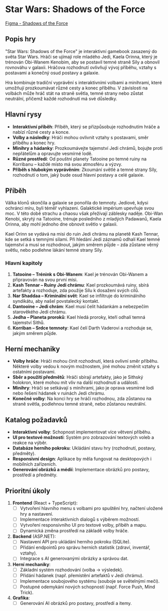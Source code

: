 # Star Wars: Shadows of the Force

[Figma - Shadows of the Force](https://www.figma.com/design/Jj13tJEqtj2Oa91zrdMhhR/Shadows-of-the-Force?node-id=0-1&t=nGB0eywPFq4gtwNd-1)

## Popis hry
"Star Wars: Shadows of the Force" je interaktivní gamebook zasazený do světa Star Wars. Hráči se ujímají role mladého Jedi, Kaela Orinna, který je trénován Obi-Wanem Kenobim, aby se postavil temné straně Síly a obnovil rovnováhu v galaxii. Hráčova rozhodnutí ovlivňují vývoj příběhu, vztahy s postavami a konečný osud postavy a galaxie.

Hra kombinuje tradiční vyprávění s interaktivními volbami a minihrami, které umožňují prozkoumávat různé cesty a konec příběhu. V závislosti na volbách může hráč stát na straně světla, temné strany nebo zůstat neutrální, přičemž každé rozhodnutí má své důsledky.

## Hlavní rysy
- **Interaktivní příběh**: Příběh, který se přizpůsobuje rozhodnutím hráče a nabízí různé cesty a konce.
- **Volby a následky**: Hráči mohou ovlivnit vztahy s postavami, směr příběhu a konec hry.
- **Minihry a hádanky**: Prozkoumávejte tajemství Jedi chrámů, bojujte proti nepřátelům a opravujte vesmírné lodě.
- **Různé prostředí**: Od pouštní planety Tatooine po temné ruiny na Korribanu – každé místo má svou atmosféru a výzvy.
- **Příběh s hlubokým vyprávěním**: Zkoumání světlé a temné strany Síly, rozhodnutí o tom, jaký bude osud hlavní postavy a celé galaxie.

## Příběh
Válka klonů skončila a galaxie se ponořila do temnoty. Jediové, kdysi ochránci míru, byli téměř vyhlazeni. Galaktické impérium upevňuje svou moc. V této době strachu a chaosu však přežívají záblesky naděje. Obi-Wan Kenobi, skrytý na Tatooine, trénuje posledního z mladých Padawanů, Kaela Orinna, aby mohl jednoho dne obnovit světlo v galaxii.

Kael Orinn se vydává na misi do ruin Jedi chrámu na planetě Kash Tennar, kde se setká s temnými silami. Při hledání Jedi záznamů odhalí Kael temné tajemství a musí se rozhodnout, jakým směrem půjde – zda zůstane věrný světlu, nebo podlehne lákání temné strany Síly.

### Hlavní kapitoly
1. **Tatooine – Trénink s Obi-Wanem**: Kael je trénován Obi-Wanem a připravován na svou první misi.
2. **Kash Tennar – Ruiny Jedi chrámu**: Kael prozkoumává ruiny, sbírá artefakty a rozhoduje, zda použije Sílu k dosažení svých cílů.
3. **Nar Shaddaa – Kriminální svět**: Kael se infiltruje do kriminálního syndikátu, aby našel povstalecký kontakt.
4. **Dantooine – Jedi chrám**: Kael musí čelit hádankám a nebezpečím starověkého Jedi chrámu.
5. **Jedha – Planeta proroků**: Kael hledá proroky, kteří odhalí temná tajemství Sithů.
6. **Korriban – Srdce temnoty**: Kael čelí Darth Vaderovi a rozhoduje se, jakým směrem půjde.

## Herní mechaniky
- **Volby hráče**: Hráči mohou činit rozhodnutí, která ovlivní směr příběhu. Některé volby vedou k novým možnostem, jiné mohou změnit vztahy s ostatními postavami.
- **Sběr a použití předmětů**: Hráči sbírají artefakty, jako je Sithský holokron, které mohou mít vliv na další rozhodnutí a události.
- **Minihry**: Hráči se setkávají s minihrami, jako je oprava vesmírné lodi nebo řešení hádanek v ruinách Jedi chrámu.
- **Konečné volby**: Na konci hry se hráči rozhodnou, zda zůstanou na straně světla, podlehnou temné straně, nebo zůstanou neutrální.

## Katalog požadavků
- **Interaktivní volby**: Schopnost implementovat více větvení příběhu.
- **UI pro textové možnosti**: Systém pro zobrazování textových voleb a reakce na výběr.
- **Databáze herního pokroku**: Ukládání stavu hry (rozhodnutí, postavy, předměty).
- **Responsivní design**: Aplikace by měla fungovat na desktopových i mobilních zařízeních.
- **Generování obrázků a médií**: Implementace obrázků pro postavy, prostředí a předměty.

## Prioritní úkoly
1. **Frontend** (React + TypeScript):
   - [ ] Vytvoření hlavního menu s volbami pro spuštění hry, načtení uložené hry a nastavení.
   - [ ] Implementace interaktivních dialogů s výběrem možností.
   - [ ] Vytvoření responsivního UI pro textové volby, příběh a mapu.
   - [ ] Dynamická změna prostředí na základě volby hráče.

2. **Backend** (ASP.NET):
   - [ ] Nastavení API pro ukládání herního pokroku (SQLite).
   - [ ] Přidání endpointů pro správu herních statistik (zdraví, inventář, vztahy).
   - [ ] Integrace s AI generovanými obrázky a správou dat.

3. **Herní mechaniky**:
   - [ ] Základní systém rozhodování (volba -> výsledek).
   - [ ] Přidání hádanek (např. přemístění artefaktů v Jedi chrámu).
   - [ ] Implementace soubojového systému (souboje se světelnými meči).
   - [ ] Postupné odemykání nových schopností (např. Force Push, Mind Trick).

4. **Grafika**:
   - [ ] Generování AI obrázků pro postavy, prostředí a itemy.
